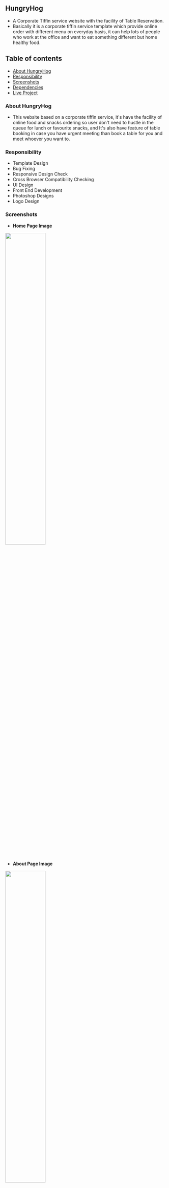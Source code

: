 ## HungryHog
- A Corporate Tiffin service website with the facility of Table Reservation.
- Basically it is a corporate tiffin service template which provide online order with different menu on everyday basis, it can help lots of people who work at the office and want to eat something different but home healthy food.

## Table of contents
- [About HungryHog](#about-HungryHog)
- [Responsibility](#responsibility)
- [Screenshots](#screenshots)
- [Dependencies](#dependencies)
- [Live Project](#live-project)

### About HungryHog
- This website based on a corporate tiffin service, it's have the facility of online food and snacks ordering so user don't need to hustle in the queue for lunch or favourite snacks, and It's also have feature of table booking in case you have urgent meeting than book a table for you and meet whoever you want to.

### Responsibility
- Template Design
- Bug Fixing
- Responsive Design Check
- Cross Browser Compatibility Checking
- UI Design
- Front End Development
- Photoshop Designs
- Logo Design

### Screenshots

- **Home Page Image** 
<img src="https://github.com/pras75299/HungryHog/blob/master/screenshots/index.png" width="50%" height="50%"/>

- **About Page Image** 
<img src="https://github.com/pras75299/HungryHog/blob/master/screenshots/about.png" width="50%" height="50%"/>

- **Contact Page Image** 
<img src="https://github.com/pras75299/HungryHog/blob/master/screenshots/contact.png" width="50%" height="50%"/>

- **Cart Page Image** 
<img src="https://github.com/pras75299/HungryHog/blob/master/screenshots/cart.png" width="50%" height="50%"/>

- **Checkout Page Image** 
<img src="https://github.com/pras75299/HungryHog/blob/master/screenshots/checkout.png" width="50%" height="50%"/>

- **Booktable Page Image** 
<img src="https://github.com/pras75299/HungryHog/blob/master/screenshots/booktable.png" width="50%" height="50%"/>

- **Gallery Page Image** 
<img src="https://github.com/pras75299/HungryHog/blob/master/screenshots/gallery.png" width="50%" height="50%"/>

- **Ordernow Page Image** 
<img src="https://github.com/pras75299/HungryHog/blob/master/screenshots/ordernow.png" width="50%" height="50%"/>

- **Signin Page Image** 
<img src="https://github.com/pras75299/HungryHog/blob/master/screenshots/sign.png" width="50%" height="50%"/>

- **Snacks Page Image** 
<img src="https://github.com/pras75299/HungryHog/blob/master/screenshots/snack.png" width="50%" height="50%"/>


### Dependencies

- [Jquery](https://code.jquery.com/jquery-3.2.1.min.js) <br/>
- [Bootstrap 3.3](https://getbootstrap.com/docs/3.3/) <br/>
- [Owl carousel](https://owlcarousel2.github.io/OwlCarousel2/demos/responsive.html) <br/>
- [Wow Js](http://mynameismatthieu.com/WOW/) <br/>

## Live Project
- [HungryHog](https://pras75299.github.io/HungryHog/)










